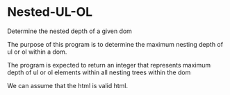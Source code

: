 # Nested-UL-OL
Determine the nested depth of a given dom

The purpose of this program is to determine the maximum nesting depth of ul or ol within a dom.

The program is expected to return an integer that represents maximum depth of ul or ol elements within all nesting trees within the dom

We can assume that the html is valid html. 
